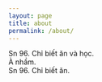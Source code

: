 ```yaml
---
layout: page
title: about
permalink: /about/
---
```

Sn 96. Chỉ biết ăn và học.  
À nhầm.  
Sn 96. Chỉ biết ăn.
